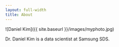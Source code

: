 ```yaml
---
layout: full-width
title: About
---
```


![Daniel Kim]({{ site.baseurl }}/images/myphoto.jpg)

Dr. Daniel Kim is a data scientist at Samsung SDS. 
